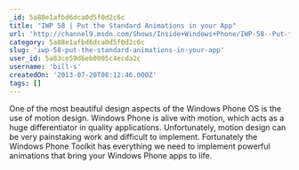 ```yaml
---
_id: 5a88e1afbd6dca0d5f0d2c6c
title: "IWP 58 | Put the Standard Animations in your App"
url: 'http://channel9.msdn.com/Shows/Inside+Windows+Phone/IWP-58--Put-the-Standard-Animations-in-your-App'
category: 5a88e1afbd6dca0d5f0d2c6c
slug: 'iwp-58-put-the-standard-animations-in-your-app'
user_id: 5a83ce59d6eb0005c4ecda2c
username: 'bill-s'
createdOn: '2013-07-20T08:12:46.000Z'
tags: []
---
```


One of the most beautiful design aspects of the Windows Phone OS is the use of motion design. Windows Phone is alive with motion, which acts as a huge differentiator in quality applications. Unfortunately, motion design can be very painstaking work and difficult to implement. Fortunately the Windows Phone Toolkit has everything we need to implement powerful animations that bring your Windows Phone apps to life.
